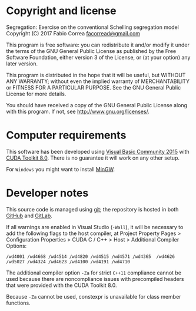 # Copyright and license

Segregation: Exercise on the conventional Schelling segregation model
Copyright (C) 2017 Fabio Correa <facorread@gmail.com>

This program is free software: you can redistribute it and/or modify
it under the terms of the GNU General Public License as published by
the Free Software Foundation, either version 3 of the License, or
(at your option) any later version.

This program is distributed in the hope that it will be useful,
but WITHOUT ANY WARRANTY; without even the implied warranty of
MERCHANTABILITY or FITNESS FOR A PARTICULAR PURPOSE.  See the
GNU General Public License for more details.

You should have received a copy of the GNU General Public License
along with this program.  If not, see <http://www.gnu.org/licenses/>.

# Computer requirements

This software has been developed using [Visual Basic Community 2015](https://www.visualstudio.com/vs/community/) with [CUDA Toolkit 8.0](https://developer.nvidia.com/cuda-toolkit). There is no guarantee it will work on any other setup.

For `Windows` you might want to install [MinGW](http://www.mingw.org).

# Developer notes

This source code is managed using [git](http://git-scm.org); the repository is hosted in both [GitHub](https://github.com/facorread/segregation) and [GitLab](https://gitlab.com/facorread/segregation).

If all warnings are enabled in Visual Studio (`-Wall`), it will be necessary to add the following flags to the host compiler, at Project Property Pages > Configuration Properties > CUDA C / C++ > Host > Additional Compiler Options:

`/wd4001 /wd4668 /wd4514 /wd4820 /wd4515 /wd4571 /wd4365  /wd4626 /wd5027 /wd4324 /wd4623 /wd4100 /wd4191 /wd4710`

The additional compiler option `-Za` for strict `C++11` compliance cannot be used because there are noncompliance issues with precompiled headers that were provided with the CUDA Toolkit 8.0.

Because `-Za` cannot be used, constexpr is unavailable for class member functions.